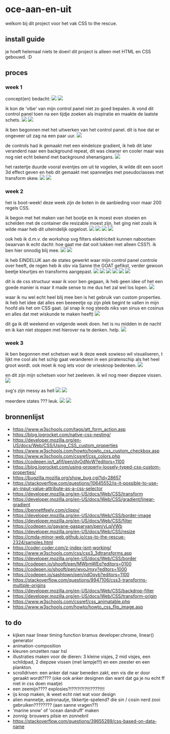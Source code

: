 # oce-aan-en-uit

welkom bij dit project voor het vak CSS to the rescue.

## install guide

je hoeft helemaal niets te doen! dit project is alleen met HTML en CSS gebouwd. :D

## proces

### week 1

concept(en) bedacht:
![](./img/process/w1/sketch_1.jpg)
![](./img/process/w1/sketch_2.jpg)

ik kon de 'vibe' van mijn control panel niet zo goed bepalen. ik vond dit control panel toen na een tijdje zoeken als inspiratie en maakte de laatste schets.
![](./img/process/w1/steampunk.jpeg)
![](./img/process/w1/sketch_3.jpg)

ik ben begonnen met het uitwerken van het control panel. dit is hoe dat er ongeveer uit zag na een paar uur.
![](./img/process/w1/control-panel.png)

de controls had ik gemaakt met een eindeloze gradient, ik heb dit later veranderd naar een background repeat, dit was cleaner en cooler maar was nog niet echt bekend met background shenanigans.
![](./img/process/w1/controls.png)

het rastertje duurde vooral eventjes om uit te vogelen, ik wilde dit een soort 3d effect geven en heb dit gemaakt met spannetjes met pseudoclasses met transform skew.
![](./img/process/w1/raster-code.png)
![](./img/process/w1/raster-visueel.png)

### week 2

het is boot-week! deze week zijn de boten in de aanbieding voor maar 200 regels CSS.

ik begon met het maken van het bootje en ik moest even stoeien en schelden met de container die resizable moest zijn, het ging niet zoals ik wilde maar heb dit uiteindelijk opgelost.
![](./img/process/w2/boot-1.png)
![](./img/process/w2/boot-2.png)
![](./img/process/w2/boot-3.png)
![](./img/process/w2/boot-4.png)

ook heb ik d.m.v. de workshop svg filters elektriciteit kunnen nabootsen (waarvan ik echt dacht: hoe gaat me dat ooit lukken met alleen CSS?). ik ben hier onnodig blij mee.
![](./img/process/w2/elektriciteit.png)
![](./img/process/w2/elektriciteit_2.png)

ik heb EINDELIJK aan de states gewerkt waar mijn control panel controle over heeft, de regen heb ik obv via Sanne the GOAT gefikst, verder gewoon beetje kleurtjes en transforms aangepast.
![](./img/process/w2/regen-code.png)
![](./img/process/w2/states-1.png)
![](./img/process/w2/states-2.png)
![](./img/process/w2/states-3.png)
![](./img/process/w2/states-4.png)
![](./img/process/w2/states-5.png)

dit is de css structuur waar ik voor ben gegaan, ik heb geen idee of het een goede manier is maar it made sense to me dus het zal wel los lopen.
![](./img/process/w2/structure.png)

waar ik nu wel echt heel blij mee ben is het gebruik van custom properties. ik heb het idee dat alles een beeeeetje op zijn plek begint te vallen in mijn hoofd als het om CSS gaat. (al snap ik nog steeds niks van sinus en cosinus en alles dat met wiskunde te maken heeft)
![](./img/process/w2/custom-properties.png)

dit ga ik dit weekend en volgende week doen. het is nu midden in de nacht en ik kan niet stoppen met hierover na te denken. help.
![](./img/process/w2/todo.png)

### week 3

ik ben begonnen met schetsen wat ik deze week sowieso wil visualiseren, t lijkt me cool als het schip gaat veranderen in een piratenschip als het heel groot wordt. ook moet ik nog iets voor de vriesknop bedenken.
![](./img/process/w3/schets_1.jpg)

en dit zijn mijn schetsen voor het zeeleven. ik wil nog meer diepzee vissen.
![](./img/process/w3/schets_2.jpg)

svg's zijn messy as hell
![](./img/process/w3/vis_1.png)
![](./img/process/w3/vis_2.png)

meerdere states ??? leuk.
![](./img/process/w3/vis_3.png)
![](./img/process/w3/vis_4.png)

## bronnenlijst

- https://www.w3schools.com/tags/att_form_action.asp
- https://blog.logrocket.com/native-css-nesting/
- https://developer.mozilla.org/en-US/docs/Web/CSS/Using_CSS_custom_properties
- https://www.w3schools.com/howto/howto_css_custom_checkbox.asp
- https://www.w3schools.com/cssref/css_colors.php
- https://codepen.io/t_afif/pen/dyOdNvW?editors=1100
- https://blog.logrocket.com/using-property-loosely-typed-css-custom-properties/
- https://bugzilla.mozilla.org/show_bug.cgi?id=28657
- https://stackoverflow.com/questions/10645552/is-it-possible-to-use-an-input-value-attribute-as-a-css-selector
- https://developer.mozilla.org/en-US/docs/Web/CSS/transform
- https://developer.mozilla.org/en-US/docs/Web/CSS/gradient/linear-gradient
- https://bennettfeely.com/clippy/
- https://developer.mozilla.org/en-US/docs/Web/CSS/border-image
- https://developer.mozilla.org/en-US/docs/Web/CSS/filter
- https://codepen.io/gayane-gasparyan/pen/yLqjVWb
- https://developer.mozilla.org/en-US/docs/Web/CSS/resize
- https://cmda-minor-web.github.io/css-to-the-rescue-2324/samples.html
- https://coder-coder.com/z-index-isnt-working/
- https://www.w3schools.com/css/css3_3dtransforms.asp
- https://developer.mozilla.org/en-US/docs/Web/CSS/border
- https://codepen.io/shooft/pen/MWbmWEq?editors=0100
- https://codepen.io/shooft/pen/wvoJmxy?editors=1000
- https://codepen.io/sashtown/pen/ndOqyb?editors=1100
- https://stackoverflow.com/questions/8947106/css3-transforms-multiple-origins
- https://developer.mozilla.org/en-US/docs/Web/CSS/backdrop-filter
- https://developer.mozilla.org/en-US/docs/Web/CSS/transform-origin
- https://www.w3schools.com/cssref/css_animatable.php
- https://www.w3schools.com/howto/howto_css_flip_image.asp

## to do

- kijken naar linear timing function bramus developer.chrome, linear() generator
- animation-composition
- kleuren omzetten naar hsl
- illustraties maken voor de dieren: 3 kleine visjes, 2 mid visjes, een schildpad, 2 diepzee vissen (met lampje!!!) en een zeester en een plankton.
- scrolldriven: een anker dat naar beneden zakt, een vis die er door geraakt wordt???? (oke ook anker designen dan want dat ga je nu echt ff niet in css doen maatje)
- een zeemijn???? explosies?!??!?!?!?!!!????!!!!
- ijs knop maken, ik weet echt niet wat voor design
- alien mannetje, astronautje, tikkertje-spelend? die sin / cosin nerd zooi gebruiken???????? (aan sanne vragen??)
- 'marine snow' of 'ocean dandruff' maken
- zonnig: brouwers pilsie en zonnebril
- https://stackoverflow.com/questions/39655289/css-based-on-data-name
